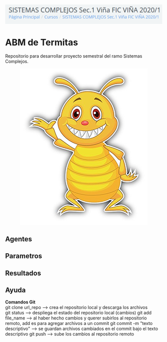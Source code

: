 <p align="center">
  <img src="images/banner1.png" >
</p>

# ABM de Termitas
Repositorio para desarrollar proyecto semestral del ramo Sistemas Complejos.   

<p align="center">
  <img src="images/cartoon1.jpg">
</p>


## Agentes

## Parametros

## Resultados


## Ayuda

**Comandos Git**  
git clone url_repo --> crea el repositorio local y descarga los archivos <br/>
git status --> despliega el estado del repositorio local (cambios)
git add file_name --> al haber hecho cambios y querer subirlos al repositorio remoto, add es para agregar archivos a un commit
git commit -m "texto descriptivo" --> se guardan archivos cambiados en el commit bajo el texto descriptivo
git push --> sube los cambios al repositorio remoto
